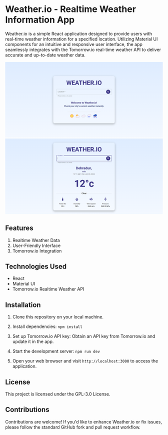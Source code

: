 
# Weather.io - Realtime Weather Information App

Weather.io is a simple React application designed to provide users with real-time weather information for a specified location. Utilizing Material UI components for an intuitive and responsive user interface, the app seamlessly integrates with the Tomorrow.io real-time weather API to deliver accurate and up-to-date weather data.

![Snapshot_1](static/images/snapshot_1.png)
![Snapshot_2](static/images/snapshot_2.png)


## Features

1. Realtime Weather Data
2. User-Friendly Interface
3. Tomorrow.io Integration


## Technologies Used

* React
* Material UI
* Tomorrow.io Realtime Weather API


## Installation

1. Clone this repository on your local machine.

2. Install dependencies: `npm install`

3. Set up Tomorrow.io API key: Obtain an API key from Tomorrow.io and update it in the app.

4. Start the development server: `npm run dev`

5. Open your web browser and visit `http://localhost:3000` to access the application.

## License
This project is licensed under the GPL-3.0 License.


## Contributions
Contributions are welcome! If you'd like to enhance Weather.io or fix issues, please follow the standard GitHub fork and pull request workflow.